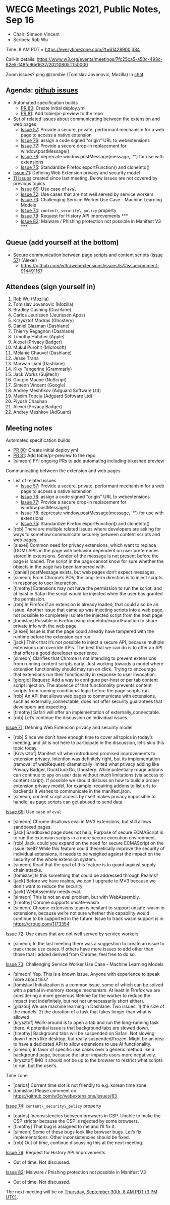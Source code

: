 # WECG Meetings 2021, Public Notes, Sep 16

* Chair: Simeon Vincent
* Scribes: Rob Wu

Time: 8 AM PDT = https://everytimezone.com/?t=61428900,384

Call-in details: https://www.w3.org/events/meetings/7fc25ca5-a50c-498c-82e5-f48fc96e1637/20210805T150000

Zoom issues?  ping @zombie (Tomislav Jovanovic, Mozilla) in [chat](https://github.com/w3c/webextensions/blob/main/CONTRIBUTING.md#joining-chat)

## Agenda: [github issues](https://github.com/w3c/webextensions/issues)

* Automated specification builds
  * [PR 80](https://github.com/w3c/webextensions/pull/80): Create initial deploy.yml
  * [PR 81](https://github.com/w3c/webextensions/pull/81): Add tobie/pr-preview to the repo
* Set of related issues about communicating between the extension and web pages
  * [Issue 57](https://github.com/w3c/webextensions/issues/57): Provide a secure, private, performant mechanism for a web page to access a native extension
  * [Issue 76](https://github.com/w3c/webextensions/issues/76): assign a code signed "origin" URL to webextensions
  * [Issue 77](https://github.com/w3c/webextensions/issues/77): Provide a secure drop-in replacement for window.postMessage()
  * [Issue 78](https://github.com/w3c/webextensions/issues/78): deprecate window.postMessage(message, '\*') for use with extensions
  * [Issue 75](https://github.com/w3c/webextensions/issues/75): Standardize Firefox exportFunction() and cloneInto()
* [Issue 71](https://github.com/w3c/webextensions/issues/71): Defining Web Extension privacy and security model
* [11 issues](https://github.com/w3c/webextensions/issues?q=is%3Aissue+is%3Aopen+created%3A%3E2021-09-01) created since last meeting. Below issues are not covered by previous topics
  * [Issue 69](https://github.com/w3c/webextensions/issues/69): Use case of `eval`
  * [Issue 72](https://github.com/w3c/webextensions/issues/72): Use cases that are not well served by service workers
  * [Issue 73](https://github.com/w3c/webextensions/issues/73): Challenging Service Worker Use Case - Machine Learning Models
  * [Issue 74](https://github.com/w3c/webextensions/issues/74): `content\_security\_policy` property
  * [Issue 79](https://github.com/w3c/webextensions/issues/79): Request for History API Improvements \*\*\*
  * [Issue 82](https://github.com/w3c/webextensions/issues/82): Malware / Phishing protection not possible in Manifest V3 \*\*\*

## Queue (add yourself at the bottom)

* Secure communication between page scripts and content scripts ([issue 57](https://github.com/w3c/webextensions/issues/57)) (Alexei)
  * https://github.com/w3c/webextensions/issues/57#issuecomment-914491167

## Attendees (sign yourself in)

1. Rob Wu (Mozilla)
2. Tomislav Jovanovic (Mozilla)
3. Bradley Cushing (Dashlane)
4. Carlos Jeurissen (Jeurissen Apps)
5. Krzysztof Modras (Ghostery)
6. Daniel Glazman (Dashlane)
7. Thierry Régagnon (Dashlane)
8. Timothy Hatcher (Apple)
9. Alexei (Privacy Badger)
10. Mukul Purohit (Microsoft)
11. Mélanie Chauvel (Dashlane)
12. Jesse Trana
13. Marwan Liani (Dashlane)
14. Kiky Tangerine (Grammarly)
15. Jack Works (Sujitech)
16. Giorgio Maone (NoScript)
17. Simeon Vincent (Google)
18. Andrey Meshhkov (Adguard Software Ltd)
19. Maxim Topciu (Adguard Software Ltd)
20. Piyush Chauhan
21. Alexei (Privacy Badger)
22. Andrey Meshkov (AdGuard)

## Meeting notes

Automated specification builds

* [PR 80](https://github.com/w3c/webextensions/pull/80): Create initial deploy.yml
* [PR 81](https://github.com/w3c/webextensions/pull/81): Add tobie/pr-preview to the repo
* [simeon] FYI ongoing PRs to add automating including bikeshed preview

Communicating between the extension and web pages

* List of related issues
  * [Issue 57](https://github.com/w3c/webextensions/issues/57): Provide a secure, private, performant mechanism for a web page to access a native extension
  * [Issue 76](https://github.com/w3c/webextensions/issues/76): assign a code signed "origin" URL to webextensions
  * [Issue 77](https://github.com/w3c/webextensions/issues/77): Provide a secure drop-in replacement for window.postMessage()
  * [Issue 78](https://github.com/w3c/webextensions/issues/78): deprecate window.postMessage(message, '\*') for use with extensions
  * [Issue 75](https://github.com/w3c/webextensions/issues/75): Standardize Firefox exportFunction() and cloneInto()
* [rob] There are multiple related issues where developers are asking for ways to somehow communicate securely between content scripts and web pages.
* [alexei] Common need for privacy extensions, which want to replace (DOM) APIs in the page with behavior dependent on user preferences stored in extensions. Sender of the message is not present before the page is loaded. The script in the page cannot know for sure whether the objects in the page has been tampered with.
* [daniel] postMessage exists, but web pages don’t expect messages.
* [simeon] From Chrome’s POV, the long-term direction is to inject scripts in response to user interaction.
* [timothy] Extensions may not have the permission to run the script, and at least in Safari the script would be injected when the user has granted the permission.
* [rob] In Firefox if an extension is already loaded, that could also be an issue. Another issue that came up was injecting scripts into a web page, not possible to completely isolate the injected script from the host page
* [tomislav] Possible in Firefox using cloneInto/exportFunction to share private info with the web page.
* [alexei] Issue is that the page could already have tampered with the runtime before the extension can run.
* [jack] Think that it’s not possible to inject a secure API, because multiple extensions can override APIs. The best that we can do is to offer an API that offers a good developer experience.
* [simeon] Clarifies that Chrome is not intending to prevent extensions from running content scripts early. Just working towards a model where extension functionality should may run on click. Trying to encourage that extensions run their functionality in response to user invocation.
* [giorgio] Request: Add a way to configure per-host or per tab content script injection. The absence of that functionality prevents content scripts from running conditional logic before the page scripts run.
* [rob] An API that allows web pages to communicate with extensions, such as externally\_connectable, does not offer security guarantees that developers are expecting.
* [timothy] Safari will offer an implementation of externally\_connectable.
* [rob] Let’s continue the discussion on individual issues.

[Issue 71](https://github.com/w3c/webextensions/issues/71): Defining Web Extension privacy and security model

* [rob] Since we don’t have enough time to cover all topics in today’s meeting, and jkt is not here to participate in the discussion, let’s skip this topic today.
* [Krzysztof] Manifest v3 when introduced promised improvements to extension privacy. Intention was definitely right, but its implementation (removal of webRequest) dramatically limited what privacy adding like Privacy Badger, DuckDuckGo, Ghostery. While potentially rouge addons can continue to spy on user data without much limitations (via access to content script). If possible we should discuss on how to build a proper extension privacy model, for example: requiring addons to list urls to backends it wishes to communicate in the manifest.json.
* [simeon] content script access by itself makes privacy impossible to handle, as page scripts can get abused to send data

[Issue 69](https://github.com/w3c/webextensions/issues/69): Use case of `eval`

* [simeon] Chrome disallows eval in MV3 extensions, but still allows sandboxed pages.
* [jack] Sandboxed page does not help; Purpose of secure ECMAScript is to run the extension scripts in a more secure execution environment.
* [rob] Jack, could you expand on the need for secure ECMAScript on the issue itself? While this feature could theoretically improve the security of individual extensions, it needs to be weighed against the impact on the security of the whole extension system.
* [simeon] Read that the goal of this feature is to guard against supply chain attacks.
* [tomislav] Is this something that could be addressed through Realms?
* [jack] Before we have realms, we can't upgrade to MV3 because we don't want to reduce the security
* [jack] WebAssembly needs eval.
* [simeon] This is not an eval problem, but with WebAssembly.
* [timothy] Chrome supports unsafe-wasm
* [simeon] Chrome extensions team is hesitant to support unsafe-wasm in extensions, because we’re not sure whether this capability would continue to be supported in the future. Issue to track wasm support is in https://crbug.com/1173354

[Issue 72](https://github.com/w3c/webextensions/issues/72): Use cases that are not well served by service workers

* [simeon] In the last meeting there was a suggestion to create an issue to track these use cases. If others have more issues to add other than those that I added derived from Chrome, feel free to do so.

[Issue 73](https://github.com/w3c/webextensions/issues/73): Challenging Service Worker Use Case - Machine Learning Models

* [simeon] Yep. This is a known issue. Anyone with experience to speak more about this?
* [tomislav] Initialization is a common issue, some of which can be solved with a partial in-memory storage mechanism. At least in Firefox we are considering a more generous lifetime for the worker to reduce the impact (not indefinitely, but not not unnecessarily short either).
* [glazou] We use machine learning in Dashlane. Two issues: 1) the size of the models. 2) the duration of a task that takes longer than what is allowed.
* [krysztof] Work-around is to open a tab and run the long-running task there. A potential issue is that background tabs are slowed down.
* [timothy] Background tabs will be suspended on Safari. Not slowing down timers like desktop, but really suspended/frozen. Might be an idea to have a dedicated API to allow extensions to use AI functionality.
* [simeon] In favor of specific use cases over a generic method like a background page, because the latter impacts users more negatively.
* [krysztof] IMO it should not be up to the browser to restrict what scripts to run, but the user’s.

Time zone

* [carlos] Current time slot is not friendly to e.g. korean time zone.
* [tomislav] Please comment on https://github.com/w3c/webextensions/issues/63

[Issue 74](https://github.com/w3c/webextensions/issues/74): `content\_security\_policy` property

* [carlos] Inconsistencies between browsers in CSP. Unable to make the CSP stricter because the CSP is rejected by some browsers.
* [timothy] That bug is assigned to me and I’ll fix it.
* [simeon] Some of these bugs look like browser bugs. Let’s fix implementations. Other inconsistencies should be fixed.
* [rob] Out of time, continue discussing this at the next meeting.

[Issue 79](https://github.com/w3c/webextensions/issues/79): Request for History API Improvements

* Out of time. Not discussed.

[Issue 82](https://github.com/w3c/webextensions/issues/82): Malware / Phishing protection not possible in Manifest V3

* Out of time. Not discussed.

The next meeting will be on [Thursday, September 30th, 8 AM PDT (3 PM UTC)](https://everytimezone.com/?t=6154fe00,384).
